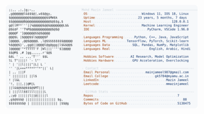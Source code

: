 <picture>
  <source srcset="https://raw.githubusercontent.com/mmazinjameel/mmazinjameel/main/dark_mode.svg?v=1744474250" media="(prefers-color-scheme: dark)">
  <img src="https://raw.githubusercontent.com/mmazinjameel/mmazinjameel/main/light_mode.svg?v=1744474250">
</picture>
